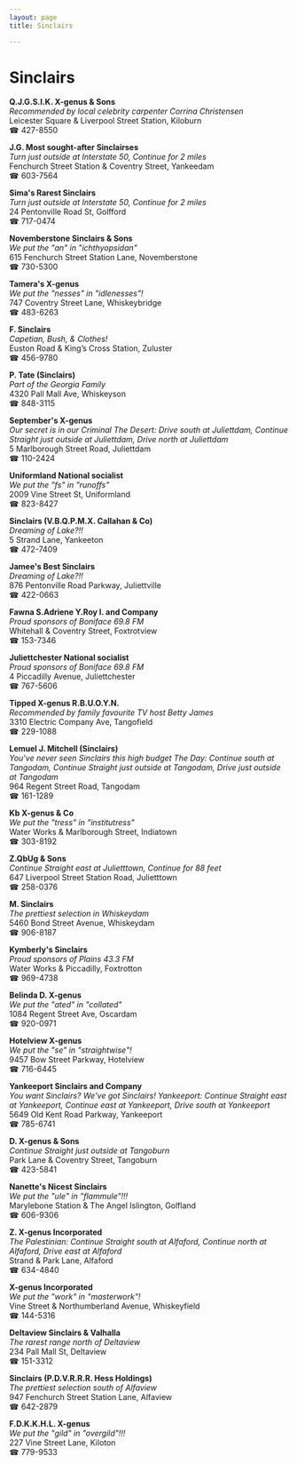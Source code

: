 ```yaml
---
layout: page 
title: Sinclairs

---
```



# Sinclairs


 **Q.J.G.S.I.K. X-genus & Sons**  
_Recommended by local celebrity carpenter Corrina Christensen_  
Leicester Square & Liverpool Street Station, Kiloburn  
☎ 427-8550

**J.G. Most sought-after Sinclairses**  
_Turn just outside at Interstate 50, Continue for 2 miles_  
Fenchurch Street Station & Coventry Street, Yankeedam  
☎ 603-7564

**Sima's Rarest Sinclairs**  
_Turn just outside at Interstate 50, Continue for 2 miles_  
24 Pentonville Road St, Golfford  
☎ 717-0474

**Novemberstone Sinclairs & Sons**  
_We put the "an" in "ichthyopsidan"_  
615 Fenchurch Street Station Lane, Novemberstone  
☎ 730-5300

**Tamera's X-genus**  
_We put the "nesses" in "idlenesses"!_  
747 Coventry Street Lane, Whiskeybridge  
☎ 483-6263

**F. Sinclairs**  
_Capetian, Bush, & Clothes!_  
Euston Road & King’s Cross Station, Zuluster  
☎ 456-9780

**P. Tate (Sinclairs)**  
_Part of the Georgia Family_  
4320 Pall Mall Ave, Whiskeyson  
☎ 848-3115

**September's X-genus**  
_Our secret is in our Criminal 
The Desert: Drive south at Juliettdam, Continue Straight just outside at Juliettdam, Drive north at Juliettdam_  
5 Marlborough Street Road, Juliettdam  
☎ 110-2424

**Uniformland National socialist**  
_We put the "fs" in "runoffs"_  
2009 Vine Street St, Uniformland  
☎ 823-8427

**Sinclairs (V.B.Q.P.M.X. Callahan & Co)**  
_Dreaming of Lake?!!_  
5 Strand Lane, Yankeeton  
☎ 472-7409

**Jamee's Best Sinclairs**  
_Dreaming of Lake?!!_  
876 Pentonville Road Parkway, Juliettville  
☎ 422-0663

**Fawna S.Adriene Y.Roy I. and Company**  
_Proud sponsors of Boniface 69.8 FM_  
Whitehall & Coventry Street, Foxtrotview  
☎ 153-7346

**Juliettchester National socialist**  
_Proud sponsors of Boniface 69.8 FM_  
4 Piccadilly Avenue, Juliettchester  
☎ 767-5606

**Tipped X-genus R.B.U.O.Y.N.**  
_Recommended by family favourite TV host Betty James_  
3310 Electric Company Ave, Tangofield  
☎ 229-1088

**Lemuel J. Mitchell (Sinclairs)**  
_You've never seen Sinclairs this high budget 
The Day: Continue south at Tangodam, Continue Straight just outside at Tangodam, Drive just outside at Tangodam_  
964 Regent Street Road, Tangodam  
☎ 161-1289

**Kb X-genus & Co**  
_We put the "tress" in "institutress"_  
Water Works & Marlborough Street, Indiatown  
☎ 303-8192

**Z.QbUg & Sons**  
_Continue Straight east at Julietttown, Continue for 88 feet_  
647 Liverpool Street Station Road, Julietttown  
☎ 258-0376

**M. Sinclairs**  
_The prettiest selection in Whiskeydam_  
5460 Bond Street Avenue, Whiskeydam  
☎ 906-8187

**Kymberly's Sinclairs**  
_Proud sponsors of Plains 43.3 FM_  
Water Works & Piccadilly, Foxtrotton  
☎ 969-4738

**Belinda D. X-genus**  
_We put the "ated" in "collated"_  
1084 Regent Street Ave, Oscardam  
☎ 920-0971

**Hotelview X-genus**  
_We put the "se" in "straightwise"!_  
9457 Bow Street Parkway, Hotelview  
☎ 716-6445

**Yankeeport Sinclairs and Company**  
_You want Sinclairs? We've got Sinclairs! 
Yankeeport: Continue Straight east at Yankeeport, Continue east at Yankeeport, Drive south at Yankeeport_  
5649 Old Kent Road Parkway, Yankeeport  
☎ 785-6741

**D. X-genus & Sons**  
_Continue Straight just outside at Tangoburn_  
Park Lane & Coventry Street, Tangoburn  
☎ 423-5841

**Nanette's Nicest Sinclairs**  
_We put the "ule" in "flammule"!!!_  
Marylebone Station & The Angel Islington, Golfland  
☎ 606-9306

**Z. X-genus Incorporated**  
_The Palestinian: Continue Straight south at Alfaford, Continue north at Alfaford, Drive east at Alfaford_  
Strand & Park Lane, Alfaford  
☎ 634-4840

**X-genus Incorporated**  
_We put the "work" in "masterwork"!_  
Vine Street & Northumberland Avenue, Whiskeyfield  
☎ 144-5316

**Deltaview Sinclairs & Valhalla**  
_The rarest range north of Deltaview_  
234 Pall Mall St, Deltaview  
☎ 151-3312

**Sinclairs (P.D.V.R.R.R. Hess Holdings)**  
_The prettiest selection south of Alfaview_  
947 Fenchurch Street Station Lane, Alfaview  
☎ 642-2879

**F.D.K.K.H.L. X-genus**  
_We put the "gild" in "overgild"!!!_  
227 Vine Street Lane, Kiloton  
☎ 779-9533

